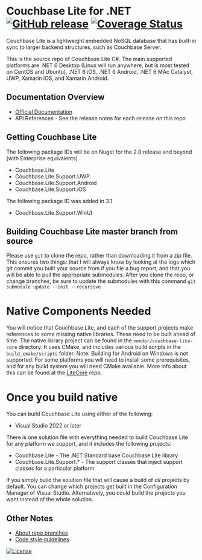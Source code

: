 Couchbase Lite for .NET [![GitHub release](https://img.shields.io/nuget/v/Couchbase.Lite.svg?style=plastic)]() [![Coverage Status](https://coveralls.io/repos/github/couchbase/couchbase-lite-net/badge.svg?branch=master)](https://coveralls.io/github/couchbase/couchbase-lite-net?branch=master)
==================

Couchbase Lite is a lightweight embedded NoSQL database that has built-in sync to larger backend structures, such as Couchbase Server.

This is the source repo of Couchbase Lite C#.  The main supported platforms are .NET 6 Desktop (Linux will run anywhere, but is most tested on CentOS and Ubuntu), .NET 6 iOS, .NET 6 Android, .NET 6 MAc Catalyst, UWP, Xamarin iOS, and Xamarin Android.

## Documentation Overview

* [Official Documentation](https://docs.couchbase.com/couchbase-lite/current/index.html)
* API References - See the release notes for each release on this repo

## Getting Couchbase Lite

The following package IDs will be on Nuget for the 2.0 release and beyond (with Enterprise equivalents)
- Couchbase.Lite
- Couchbase.Lite.Support.UWP
- Couchbase.Lite.Support.Android
- Couchbase.Lite.Support.iOS

The following package ID was added in 3.1
- Couchbase.Lite.Support.WinUI

## Building Couchbase Lite master branch from source

Please use `git` to clone the repo, rather than downloading it from a zip file.  This ensures two things:  that I will always know by looking at the logs which git commit you built your source from if you file a bug report, and that you will be able to pull the appropriate submodules.  After you clone the repo, or change branches, be sure to update the submodules with this command `git submodule update --init --recursive`

# Native Components Needed

You will notice that Couchbase.Lite, and each of the support projects make references to some missing native libraries.  These need to be built ahead of time.  The native library project can be found in the `vendor/couchbase-lite-core` directory.  It uses CMake, and includes various build scripts in the `build_cmake/scripts` folder.  Note:  Building for Android on Windows is not supported.  For some platforms you will need to install some prerequisites, and for any build system you will need CMake available.  More info about this can be found at the [LiteCore](https://github.com/couchbase/couchbase-lite-core/) repo.

# Once you build native

You can build Couchbase Lite using either of the following:

* Visual Studio 2022 or later

There is one solution file with everything needed to build Couchbase Lite for any platform we support, and it includes the following projects:

* Couchbase.Lite - The .NET Standard base Couchbase Lite library
* Couchbase.Lite.Support.* - The support classes that inject support classes for a particular platform

If you simply build the solution file that will cause a build of *all* projects by default.  You can change which projects get built in the Configuration Manager of Visual Studio.  Alternatively, you could build the projects you want instead of the whole solution.

## Other Notes

* [About repo branches](https://github.com/couchbase/couchbase-lite-net/blob/master/Notes/Branches.md)
* [Code style guidelines](https://github.com/couchbase/couchbase-lite-net/blob/master/Notes/StyleGuidelines.md)

[![License](https://img.shields.io/badge/License-Apache%202.0-blue.svg?style=plastic)](https://opensource.org/licenses/Apache-2.0)
